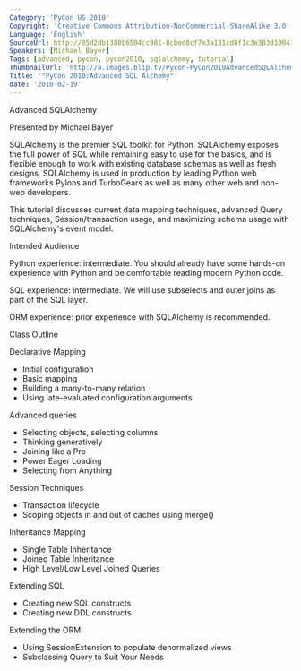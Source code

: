 ```yaml
---
Category: 'PyCon US 2010'
Copyright: 'Creative Commons Attribution-NonCommercial-ShareAlike 3.0'
Language: 'English'
SourceUrl: http://05d2db1380b6504cc981-8cbed8cf7e3a131cd8f1c3e383d10041.r93.cf2.rackcdn.com/pycon-us-2010/246_pycon-2010-advanced-sql-alchemy.ogv
Speakers: [Michael Bayer]
Tags: [advanced, pycon, pycon2010, sqlalchemy, tutorial]
ThumbnailUrl: 'http://a.images.blip.tv/Pycon-PyCon2010AdvancedSQLAlchemy724-474.jpg'
Title: '"PyCon 2010:Advanced SQL Alchemy"'
date: '2010-02-19'
---
```

Advanced SQLAlchemy

Presented by Michael Bayer

SQLAlchemy is the premier SQL toolkit for Python. SQLAlchemy exposes the full
power of SQL while remaining easy to use for the basics, and is flexible
enough to work with existing database schemas as well as fresh designs.
SQLAlchemy is used in production by leading Python web frameworks Pylons and
TurboGears as well as many other web and non-web developers.

This tutorial discusses current data mapping techniques, advanced Query
techniques, Session/transaction usage, and maximizing schema usage with
SQLAlchemy's event model.

Intended Audience

Python experience: intermediate. You should already have some hands-on
experience with Python and be comfortable reading modern Python code.

SQL experience: intermediate. We will use subselects and outer joins as part
of the SQL layer.

ORM experience: prior experience with SQLAlchemy is recommended.

Class Outline

Declarative Mapping

  * Initial configuration 
  * Basic mapping 
  * Building a many-to-many relation 
  * Using late-evaluated configuration arguments 

Advanced queries

  * Selecting objects, selecting columns 
  * Thinking generatively 
  * Joining like a Pro 
  * Power Eager Loading 
  * Selecting from Anything 

Session Techniques

  * Transaction lifecycle 
  * Scoping objects in and out of caches using merge() 

Inheritance Mapping

  * Single Table Inheritance 
  * Joined Table Inheritance 
  * High Level/Low Level Joined Queries 

Extending SQL

  * Creating new SQL constructs 
  * Creating new DDL constructs 

Extending the ORM

  * Using SessionExtension to populate denormalized views 
  * Subclassing Query to Suit Your Needs 

